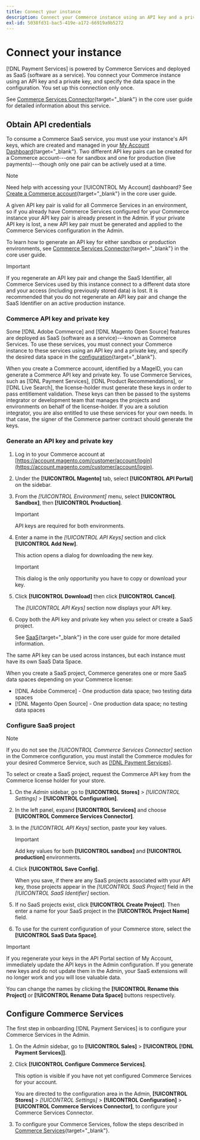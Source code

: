 ```yaml
---
title: Connect your instance
description: Connect your Commerce instance using an API key and a private key, and specify the data space in the configuration.
exl-id: 5038fd31-bac5-419e-a172-66919a9b5272
---
```

# Connect your instance

[!DNL Payment Services] is powered by Commerce Services and deployed as SaaS (software as a service). You connect your Commerce instance using an API key and a private key, and specify the data space in the configuration. You set up this connection only once.

See [Commerce Services Connector](https://docs.magento.com/user-guide/system/saas.html){target="_blank"} in the core user guide for detailed information about this service. 

## Obtain API credentials

To consume a Commerce SaaS service, you must use your instance's API keys, which are created and managed in your [My Account Dashboard](https://account.magento.com/customer/account/login){target="_blank"}. Two different API key pairs can be created for a Commerce account---one for sandbox and one for production (live payments)---though only one pair can be actively used at a time.

>[!NOTE]
>
>Need help with accessing your [!UICONTROL My Account] dashboard? See [Create a Commerce account](https://docs.magento.com/user-guide/magento/magento-account-create.html){target="_blank"} in the core user guide.

A given API key pair is valid for all Commerce Services in an environment, so if you already have Commerce Services configured for your Commerce instance your API key pair is already present in the Admin. If your private API key is lost, a new API key pair must be generated and applied to the Commerce Services configuration in the Admin.

To learn how to generate an API key for either sandbox or production environments, see [Commerce Services Connector](https://docs.magento.com/user-guide/system/saas.html){target="_blank"} in the core user guide.

>[!IMPORTANT]
>
>If you regenerate an API key pair and change the SaaS Identifier, all Commerce Services used by this instance connect to a different data store and your access (including previously stored data) is lost. It is recommended that you do not regenerate an API key pair and change the SaaS Identifier on an active production instance.

### Commerce API key and private key

Some [!DNL Adobe Commerce] and [!DNL Magento Open Source] features are deployed as SaaS (software as a service)---known as Commerce Services. To use these services, you must connect your Commerce instance to these services using an API key and a private key, and specify the desired data space in the [configuration](https://docs.magento.com/user-guide/configuration/services/saas.html){target="_blank"}.

When you create a Commerce account, identified by a MageID, you can generate a Commerce API key and private key. To use Commerce Services, such as [!DNL Payment Services], [!DNL Product Recommendations], or [!DNL Live Search], the license-holder must generate these keys in order to pass entitlement validation. These keys can then be passed to the systems integrator or development team that manages the projects and environments on behalf of the license-holder. If you are a solution integrator, you are also entitled to use these services for your own needs. In that case, the signer of the Commerce partner contract should generate the keys.

### Generate an API key and private key

1. Log in to your Commerce account at [https://account.magento.com/customer/account/login](https://account.magento.com/customer/account/login).
1. Under the **[!UICONTROL Magento]** tab, select **[!UICONTROL API Portal]** on the sidebar.
1. From the _[!UICONTROL Environment]_ menu, select **[!UICONTROL Sandbox]**, then **[!UICONTROL Production]**.

   >[!IMPORTANT]
   >
   >API keys are required for both environments.

1. Enter a name in the _[!UICONTROL API Keys]_ section and click **[!UICONTROL Add New]**.

   This action opens a dialog for downloading the new key.

   >[!IMPORTANT]
   >
   >This dialog is the only opportunity you have to copy or download your key.

1. Click **[!UICONTROL Download]** then click **[!UICONTROL Cancel]**.

   The _[!UICONTROL API Keys]_ section now displays your API key.
   
1. Copy both the API key and private key when you select or create a SaaS project.

   See [SaaS](https://docs.magento.com/user-guide/system/saas.html){target="_blank"} in the core user guide for more detailed information.

The same API key can be used across instances, but each instance must have its own SaaS Data Space.

When you create a SaaS project, Commerce generates one or more SaaS data spaces depending on your Commerce license:

* [!DNL Adobe Commerce] - One production data space; two testing data spaces
* [!DNL Magento Open Source] - One production data space; no testing data spaces

### Configure SaaS project

>[!NOTE]
>
>If you do not see the _[!UICONTROL Commerce Services Connector]_ section in the Commerce configuration, you must install the Commerce modules for your desired Commerce Service, such as [[!DNL Payment Services]](install.md).

To select or create a SaaS project, request the Commerce API key from the Commerce license holder for your store.

1. On the _Admin_ sidebar, go to **[!UICONTROL Stores]** > _[!UICONTROL Settings]_ > **[!UICONTROL Configuration]**.
1. In the left panel, expand **[!UICONTROL Services]** and choose **[!UICONTROL Commerce Services Connector]**.
1. In the _[!UICONTROL API Keys]_ section, paste your key values.

   >[!IMPORTANT]
   >
   >Add key values for both **[!UICONTROL sandbox]** and **[!UICONTROL production]** environments.

1. Click **[!UICONTROL Save Config]**.

   When you save, if there are any SaaS projects associated with your API key, those projects appear in the _[!UICONTROL SaaS Project]_ field in the _[!UICONTROL SaaS Identifier]_ section.

1. If no SaaS projects exist, click **[!UICONTROL Create Project]**. Then enter a name for your SaaS project in the **[!UICONTROL Project Name]** field.
1. To use for the current configuration of your Commerce store, select the **[!UICONTROL SaaS Data Space]**.

>[!IMPORTANT]
>
>If you regenerate your keys in the API Portal section of My Account, immediately update the API keys in the Admin configuration. If you generate new keys and do not update them in the Admin, your SaaS extensions will no longer work and you will lose valuable data.

You can change the names by clicking the **[!UICONTROL Rename this Project]** or **[!UICONTROL Rename Data Space]** buttons respectively.

## Configure Commerce Services

The first step in onboarding [!DNL Payment Services] is to configure your Commerce Services in the Admin.

1. On the _Admin_ sidebar, go to **[!UICONTROL Sales]** > **[!UICONTROL [!DNL Payment Services]]**.
1. Click **[!UICONTROL Configure Commerce Services]**.

   This option is visible if you have not yet configured Commerce Services for your account.

   You are directed to the configuration area in the Admin, **[!UICONTROL Stores]** > _[!UICONTROL Settings]_ > **[!UICONTROL Configuration]** > **[!UICONTROL Commerce Services Connector]**, to configure your Commerce Services Connector.

1. To configure your Commerce Services, follow the steps described in [Commerce Services](https://docs.magento.com/user-guide/system/saas.html#createsaasenv){target="_blank"}.
